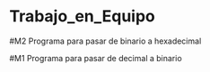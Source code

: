 # Trabajo_en_Equipo

#M2
Programa para pasar de binario a hexadecimal

#M1
Programa para pasar de decimal a binario
